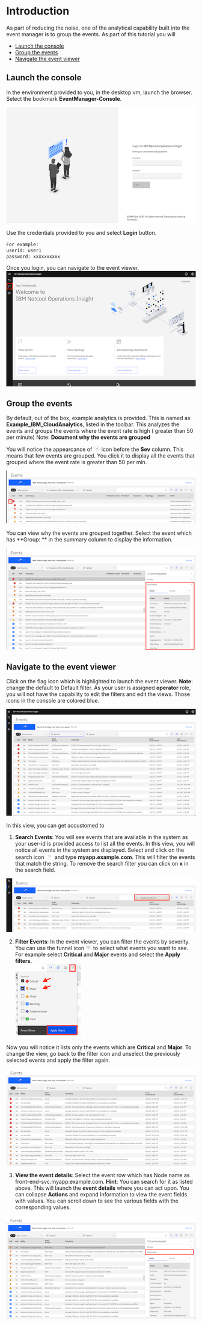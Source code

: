 # Introduction

As part of reducing the noise, one of the analytical capability built into the event manager is to group the events. As part of this tutorial you will

* [Launch the console](#Launch-the-console)
* [Group the events](#Group-the-events)
* [Navigate the event viewer](#Navigate-the-event-viewer)

## Launch the console

In the environment provided to you, in the desktop vm, launch the browser. Select the bookmark **EventManager-Console**.  

![console](images/console.png)  

Use the credentials provided to you and select **Login** button.  
```
For example:
userid: user1
password: xxxxxxxxxx
```  
Once you login, you can navigate to the event viewer.  
![after-login](images/home.png)  

## Group the events

By default, out of the box, example analytics is provided. This is named as **Example_IBM_CloudAnalytics**, listed in the toolbar. This analyzes the events and groups the events where the event rate is high ( greater than 50 per minute)
Note: **Document why the events are grouped**

You will notice the appearcance of ![down-arrow](images/downarrow.png) icon before the **Sev** column. This means that few events are grouped. You click it to display all the events that grouped where the event rate is greater than 50 per min. 

![expand-events](images/eventviewer3.png)  

You can view why the events are grouped together. Select the event which has **Group: ** in the summary column to display the information.   

![event-group=details](images/groupinfo.png)  

## Navigate to the event viewer  

Click on the flag icon which is highlighted to launch the event viewer. **Note**: change the default to Default filter.  As your user is assigned **operator** role, you will not have the capability to edit the filters and edit the views. Those icons in the console are colored blue. 

![event viewer](images/eventviewer1.png)   

In this view, you can get accustomed to  

1. **Search Events**: You will see events that are available in the system as your user-id is provided access to list all the events. In this view, you will notice all events in the system are displayed. Select and click on the search icon ![search](images/search.png) and type **myapp.example.com**.  This will filter the events that match the string.  To remove the search filter you can click on **x** in the search field.

![filter](images/filter.png)   

2. **Filter Events**: In the event viewer, you can filter the events by severity. You can use the funnel icon ![funnel](images/funnel.png) to select what events you want to see.   
For example select **Critical** and **Major** events and select the **Apply filters**.   
![apply filter](images/applyfilter.png)  

Now you will notice it lists only the events which are **Critical** and **Major**.  To change the view, go back to the filter icon and unselect the previously selected events and apply the filter again.  

![eventviewer-filter](images/eventviewer2.png)  

3. **View the event details**: Select the event row  which has Node name as front-end-svc.myapp.example.com. **Hint**: You can search for it as listed above. This will launch the **event details** where you can act upon. You can collapse **Actions** and expand Information to view the event fields with values. You can scroll down to see the various fields with the corresponding values.    

![event details](images/eventdetails.png)  








